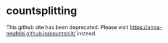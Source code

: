 # countsplitting
This github site has been deprecated. Please visit https://anna-neufeld.github.io/countsplit/ instead. 

